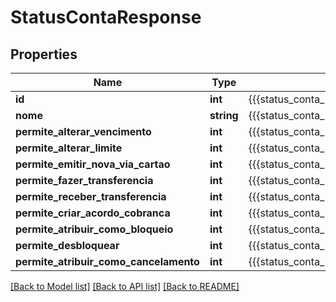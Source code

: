 # StatusContaResponse

## Properties
Name | Type | Description | Notes
------------ | ------------- | ------------- | -------------
**id** | **int** | {{{status_conta_response_id_value}}} | 
**nome** | **string** | {{{status_conta_response_nome_value}}} | 
**permite_alterar_vencimento** | **int** | {{{status_conta_response_permite_alterar_vencimento_value}}} | [optional] 
**permite_alterar_limite** | **int** | {{{status_conta_response_permite_alterar_limite_value}}} | [optional] 
**permite_emitir_nova_via_cartao** | **int** | {{{status_conta_response_permite_emitir_nova_via_cartao_value}}} | [optional] 
**permite_fazer_transferencia** | **int** | {{{status_conta_response_permite_fazer_transferencia_value}}} | [optional] 
**permite_receber_transferencia** | **int** | {{{status_conta_response_permite_receber_transferencia_value}}} | [optional] 
**permite_criar_acordo_cobranca** | **int** | {{{status_conta_response_permite_criar_acordo_cobranca_value}}} | [optional] 
**permite_atribuir_como_bloqueio** | **int** | {{{status_conta_response_permite_atribuir_como_bloqueio_value}}} | [optional] 
**permite_desbloquear** | **int** | {{{status_conta_response_permite_desbloquear_value}}} | [optional] 
**permite_atribuir_como_cancelamento** | **int** | {{{status_conta_response_permite_atribuir_como_cancelamento_value}}} | [optional] 

[[Back to Model list]](../README.md#documentation-for-models) [[Back to API list]](../README.md#documentation-for-api-endpoints) [[Back to README]](../README.md)


